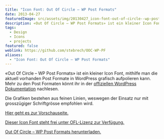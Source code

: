 ```yaml
---
title: "Icon Font: Out Of Circle – WP Post Formats"
date: 2013-04-27
featuredImage: src/assets/img/20130427_icon-font-out-of-circle--wp-post-formats_0.png
description: «Out Of Circle – WP Post Formats» ist ein kleiner Icon Font, mithilfe man die aktuell vorhanden Post Formate in WordPress grafisch aufpolieren kann.
tags:
  - Design
  - Icons
  - projects
featured: false
weblink: https://github.com/stebrech/OOC-WP-PF
aliases:
  - "Icon Font: Out Of Circle – WP Post Formats"
---
```

«Out Of Circle – WP Post Formats» ist ein kleiner Icon Font, mithilfe man die aktuell vorhanden Post Formate in WordPress grafisch aufpolieren kann. Mehr zu den Post Formaten könnt ihr in der [offiziellen WordPress Dokumentation](https://wordpress.org/support/article/post-formats/) nachlesen.

Die Grafiken bestehen aus feinen Linien, weswegen der Einsatz nur mit grosszügiger Schriftgrösse empfohlen wird.

[Hier geht es zur Vorschauseite.](https://pixelstrolch.github.io/OOC-WP-PF/)

[Dieser Icon Font steht frei unter OFL-Lizenz zur Verfügung.](https://pixelstrolch.github.io/OOC-WP-PF/license.txt)

[Out Of Circle – WP Post Formats herunterladen.](https://github.com/stebrech/OOC-WP-PF)
